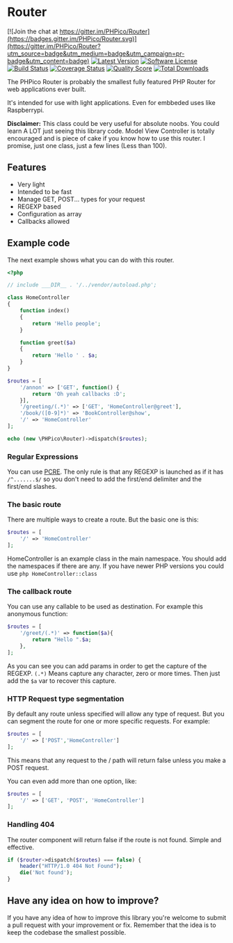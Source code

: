 # Router

[![Join the chat at https://gitter.im/PHPico/Router](https://badges.gitter.im/PHPico/Router.svg)](https://gitter.im/PHPico/Router?utm_source=badge&utm_medium=badge&utm_campaign=pr-badge&utm_content=badge)
[![Latest Version](https://img.shields.io/github/release/PHPico/Router.svg?style=flat-square)](https://github.com/PHPico/Router/releases)
[![Software License](https://img.shields.io/badge/license-MIT-brightgreen.svg?style=flat-square)](LICENSE.md)
[![Build Status](https://img.shields.io/travis/PHPico/Router/master.svg?style=flat-square)](https://travis-ci.org/PHPico/Router)
[![Coverage Status](https://img.shields.io/scrutinizer/coverage/g/PHPico/Router.svg?style=flat-square)](https://scrutinizer-ci.com/g/PHPico/Router/code-structure)
[![Quality Score](https://img.shields.io/scrutinizer/g/PHPico/Router.svg?style=flat-square)](https://scrutinizer-ci.com/g/PHPico/Router)
[![Total Downloads](https://img.shields.io/packagist/dt/PHPico/Router.svg?style=flat-square)](https://packagist.org/packages/PHPico/Router)


The PHPico Router is probably the smallest fully featured
PHP Router for web applications ever built.

It's intended for use with light applications. Even for embbeded uses like
Raspberrypi.

**Disclaimer:** This class could be very useful for absolute noobs.
You could learn A LOT just seeing this library code. Model View Controller is
totally encouraged and is piece of cake if you know how to
use this router. I promise, just one class, just a few lines (Less than 100).

## Features

* Very light
* Intended to be fast
* Manage GET, POST... types for your request
* REGEXP based
* Configuration as array
* Callbacks allowed

## Example code

The next example shows what you can do with this router.

```php
<?php

// include ___DIR__ . '/../vendor/autoload.php';

class HomeController
{
    function index()
    {
        return 'Hello people';
    }

    function greet($a)
    {
        return 'Hello ' . $a;
    }
}

$routes = [
    '/annon' => ['GET', function() {
        return 'Oh yeah callbacks :D';
    }],
    '/greeting/(.*)' => ['GET', 'HomeController@greet'],
    '/book/([0-9]*)' => 'BookController@show',
    '/' => 'HomeController'
];

echo (new \PHPico\Router)->dispatch($routes);
```

### Regular Expressions

You can use [PCRE](http://php.net/PCRE). The only rule is that any REGEXP is launched
as if it has ```/^.......$/``` so you don't need to add the first/end
delimiter and the first/end slashes.

### The basic route

There are multiple ways to create a route. But the basic one is this:

```php
$routes = [
    '/' => 'HomeController'
];

```

HomeController is an example class in the main namespace.
You should add the namespaces if there are any.
If you have newer PHP versions you could use ```php HomeController::class ```

### The callback route

You can use any callable to be used as destination.
For example this anonymous function:

```php
$routes = [
    '/greet/(.*)' => function($a){
        return "Hello ".$a;
    },
];

```

As you can see you can add params in order to get the capture of the REGEXP.
```(.*)``` Means capture any character, zero or more times.
Then just add the ```$a``` var to recover this capture.

### HTTP Request type segmentation

By default any route unless specified will allow any type of request.
But you can segment the route for one or more specific requests. For example:

```php
$routes = [
    '/' => ['POST','HomeController']
];

```

This means that any request to the / path will return false unless you make
a POST request.

You can even add more than one option, like:

```php
$routes = [
    '/' => ['GET', 'POST', 'HomeController']
];

```

### Handling 404

The router component will return false if the route is not found. Simple
and effective.

```php
if ($router->dispatch($routes) === false) {
    header("HTTP/1.0 404 Not Found");
    die('Not found');
}
```

## Have any idea on how to improve?

If you have any idea of how to improve this library you're welcome to
submit a pull request with your improvement or fix. Remember that the
idea is to keep the codebase the smallest possible.
